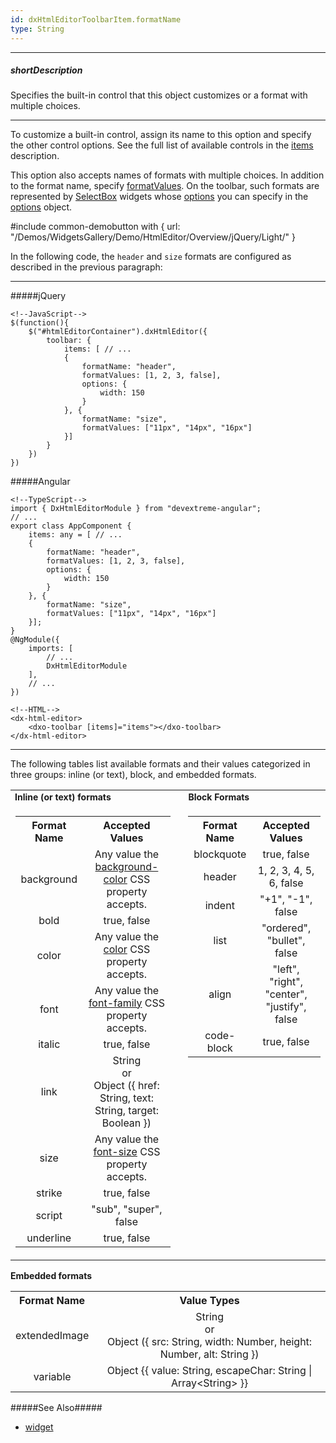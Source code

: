 ```yaml
---
id: dxHtmlEditorToolbarItem.formatName
type: String
---
```

---
##### shortDescription
Specifies the built-in control that this object customizes or a format with multiple choices.

---
To customize a built-in control, assign its name to this option and specify the other control options. See the full list of available controls in the [items](/Documentation/ApiReference/UI_Widgets/dxHtmlEditor/Configuration/toolbar/items/) description.

This option also accepts names of formats with multiple choices. In addition to the format name, specify [formatValues](/Documentation/ApiReference/UI_Widgets/dxHtmlEditor/Configuration/toolbar/items/#formatValues). On the toolbar, such formats are represented by [SelectBox](/Documentation/Guide/Widgets/SelectBox/Overview/) widgets whose [options](/Documentation/ApiReference/UI_Widgets/dxSelectBox/Configuration/) you can specify in the [options](/Documentation/ApiReference/UI_Widgets/dxHtmlEditor/Configuration/toolbar/items/#options) object.

#include common-demobutton with {
    url: "/Demos/WidgetsGallery/Demo/HtmlEditor/Overview/jQuery/Light/"
}

In the following code, the `header` and `size` formats are configured as described in the previous paragraph:


---
#####jQuery

    <!--JavaScript-->
    $(function(){
        $("#htmlEditorContainer").dxHtmlEditor({
            toolbar: {
                items: [ // ...
                {
                    formatName: "header",
                    formatValues: [1, 2, 3, false],
                    options: {
                        width: 150
                    }
                }, {
                    formatName: "size",
                    formatValues: ["11px", "14px", "16px"]
                }]
            }
        })
    })

#####Angular

    <!--TypeScript-->
    import { DxHtmlEditorModule } from "devextreme-angular";
    // ...
    export class AppComponent {
        items: any = [ // ...
        {
            formatName: "header",
            formatValues: [1, 2, 3, false],
            options: {
                width: 150
            }
        }, {
            formatName: "size",
            formatValues: ["11px", "14px", "16px"]
        }];
    }
    @NgModule({
        imports: [
            // ...
            DxHtmlEditorModule
        ],
        // ...
    })

    <!--HTML-->
    <dx-html-editor>
        <dxo-toolbar [items]="items"></dxo-toolbar>
    </dx-html-editor>

---

The following tables list available formats and their values categorized in three groups: inline (or text), block, and embedded formats.

<table id="formatName/formats">
 <tr style="font-size: 14px;">
  <td><b>Inline (or text) formats</b></td>
  <td style="padding-left: 20px;"><b>Block Formats</b></td></tr>
 <tr>
  <td>

<div class="simple-table">
<table style="text-align:center">
 <tr>
    <th>Format Name</th>
    <th>Accepted Values</th>
 </tr>
  <tr>
    <td>background</td>
    <td>Any value the <a href="https://developer.mozilla.org/en-US/docs/Web/CSS/background-color">background-color</a> CSS property accepts.</td>
 </tr>
 <tr>
    <td>bold</td>
    <td>true, false</td>
 </tr>
 <tr>
    <td>color</td>
    <td>Any value the <a href="https://developer.mozilla.org/en-US/docs/Web/CSS/color_value">color</a> CSS property accepts.</td>
 </tr>
 <tr>
    <td>font</td>
    <td>Any value the <a href="https://developer.mozilla.org/en-US/docs/Web/CSS/font-family">font-family</a> CSS property accepts.</td>
 </tr>
 <tr>
    <td>italic</td>
    <td>true, false</td>
 </tr>
 <tr>
    <td>link</td>
    <td>String <br/> or <br/> Object ({ href: String, text: String, target: Boolean })</td>
 </tr>
 <tr>
    <td>size</td>
    <td>Any value the <a href="https://developer.mozilla.org/en-US/docs/Web/CSS/font-size">font-size</a> CSS property accepts.</td>
 </tr>
 <tr>
    <td>strike</td>
    <td>true, false</td>
 </tr>
 <tr>
    <td>script</td>
    <td>"sub", "super", false</td>
 </tr>
 <tr>
    <td>underline</td>
    <td>true, false</td>
 </tr>
</table>
</div>

</td>
<td style="padding-left: 20px; vertical-align: top">

<div class="simple-table">
<table style="text-align:center">
 <tr>
    <th>Format Name</th>
    <th>Accepted Values</th>
 </tr>
  <tr>
    <td>blockquote</td>
    <td>true, false</td>
 </tr>
 <tr>
    <td>header</td>
    <td>1, 2, 3, 4, 5, 6, false</td>
 </tr>
 <tr>
    <td>indent</td>
    <td>"+1", "-1", false</td>
 </tr>
 <tr>
    <td>list</td>
    <td>"ordered", "bullet", false</td>
 </tr>
 <tr>
    <td>align</td>
    <td>"left", "right", "center", "justify", false</td>
 </tr>
 <tr>
    <td>code-block</td>
    <td>true, false</td>
 </tr>
</table>
</div>

  </td>
 </tr>
</table>

**Embedded formats**

<div class="simple-table">
<table style="text-align:center">
 <tr>
    <th>Format Name</th>
    <th>Value Types</th>
 </tr>
  <tr>
    <td>extendedImage</td>
    <td>String <br/> or <br/> Object ({ src: String, width: Number, height: Number, alt: String })</td>
 </tr>
 <tr>
    <td>variable</td>
    <td>Object {{ value: String, escapeChar: String | Array&lt;String&gt; }}</td>
 </tr>
</table>
</div>

#####See Also#####
- [widget](/Documentation/ApiReference/UI_Widgets/dxHtmlEditor/Configuration/toolbar/items/#widget)
